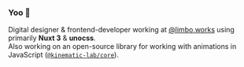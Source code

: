 ### Yoo 👋

Digital designer & frontend-developer working at [@limbo.works](https://limbo.works) using primarily **Nuxt 3** & **unocss**.<br />
Also working on an open-source library for working with animations in JavaScript ([`@kinematic-lab/core`](https://github.com/kinematic-lab/core#showcase)).

<!--
**AskeLange/AskeLange** is a ✨ _special_ ✨ repository because its `README.md` (this file) appears on your GitHub profile.

- 🔭 I’m currently working with @limbo.works, using Vue.js + Tailwind.css (and sometimes React). 
- 🌱 I’m currently learning ...

Here are some ideas to get you started:

- 🔭 I’m currently working on ...
- 🌱 I’m currently learning ...
- 👯 I’m looking to collaborate on ...
- 🤔 I’m looking for help with ...
- 💬 Ask me about ...
- 📫 How to reach me: ...
- 😄 Pronouns: ...
- ⚡ Fun fact: ...
-->
